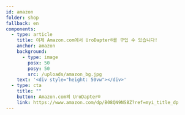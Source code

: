 ```yaml
---
id: amazon
folder: shop
fallback: en
components:
  - type: article
    title: 이제 Amazon.com에서 UroDapter®를 구입 수 있습니다!
    anchor: amazon
    background:
      - type: image
        posx: 50
        posy: 50
        src: /uploads/amazon_bg.jpg
    text: '<div style="height: 50vw"></div>'
  - type: cta
    title: ""
    button: Amazon.com의 UroDapter®
    link: https://www.amazon.com/dp/B08QN9NS8Z?ref=myi_title_dp
---
```

